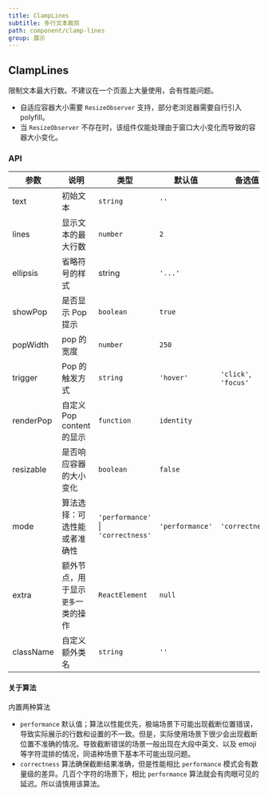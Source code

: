 ```yaml
---
title: ClampLines
subtitle: 多行文本裁剪
path: component/clamp-lines
group: 展示
---
```


## ClampLines

限制文本最大行数。不建议在一个页面上大量使用，会有性能问题。

- 自适应容器大小需要 `ResizeObserver` 支持，部分老浏览器需要自行引入 polyfill。
- 当 `ResizeObserver` 不存在时，该组件仅能处理由于窗口大小变化而导致的容器大小变化。

### API

| 参数      | 说明                               | 类型                               | 默认值          | 备选值               |
| --------- | ---------------------------------- | ---------------------------------- | --------------- | -------------------- |
| text      | 初始文本                           | `string`                           | `''`            |                      |
| lines     | 显示文本的最大行数                 | `number`                           | `2`             |                      |
| ellipsis  | 省略符号的样式                     | string                             | `'...'`         |                      |
| showPop   | 是否显示 Pop 提示                  | `boolean`                          | `true`          |                      |
| popWidth  | pop 的宽度                         | `number`                           | `250`           |                      |
| trigger   | Pop 的触发方式                     | `string`                           | `'hover'`       | `'click'`, `'focus'` |
| renderPop | 自定义 Pop content 的显示          | `function`                         | `identity`      |                      |
| resizable | 是否响应容器的大小变化             | `boolean`                          | `false`         |                      |
| mode      | 算法选择：可选性能或者准确性       | `'performance'` \| `'correctness'` | `'performance'` | `'correctness'`      |
| extra     | 额外节点，用于显示`更多`一类的操作 | `ReactElement`                     | `null`          |                      |
| className | 自定义额外类名                     | `string`                           | `''`            |                      |

#### 关于算法

内置两种算法

- `performance` 默认值；算法以性能优先，极端场景下可能出现截断位置错误，导致实际展示的行数和设置的不一致。但是，实际使用场景下很少会出现截断位置不准确的情况。导致截断错误的场景一般出现在大段中英文、以及 emoji 等字符混排的情况，同语种场景下基本不可能出现问题。
- `correctness` 算法确保截断结果准确，但是性能相比 `performance` 模式会有数量级的差异。几百个字符的场景下，相比 `performance` 算法就会有肉眼可见的延迟。所以请慎用该算法。
